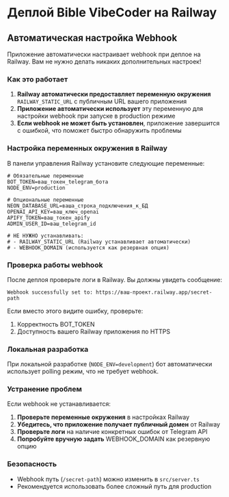 # Деплой Bible VibeCoder на Railway

## Автоматическая настройка Webhook

Приложение автоматически настраивает webhook при деплое на Railway. Вам не нужно делать никаких дополнительных настроек!

### Как это работает

1. **Railway автоматически предоставляет переменную окружения** `RAILWAY_STATIC_URL` с публичным URL вашего приложения
2. **Приложение автоматически использует** эту переменную для настройки webhook при запуске в production режиме
3. **Если webhook не может быть установлен**, приложение завершится с ошибкой, что поможет быстро обнаружить проблемы

### Настройка переменных окружения в Railway

В панели управления Railway установите следующие переменные:

```env
# Обязательные переменные
BOT_TOKEN=ваш_токен_telegram_бота
NODE_ENV=production

# Опциональные переменные
NEON_DATABASE_URL=ваша_строка_подключения_к_БД
OPENAI_API_KEY=ваш_ключ_openai
APIFY_TOKEN=ваш_токен_apify
ADMIN_USER_ID=ваш_telegram_id

# НЕ НУЖНО устанавливать:
# - RAILWAY_STATIC_URL (Railway устанавливает автоматически)
# - WEBHOOK_DOMAIN (используется как резервная опция)
```

### Проверка работы webhook

После деплоя проверьте логи в Railway. Вы должны увидеть сообщение:

```
Webhook successfully set to: https://ваш-проект.railway.app/secret-path
```

Если вместо этого видите ошибку, проверьте:
1. Корректность BOT_TOKEN
2. Доступность вашего Railway приложения по HTTPS

### Локальная разработка

При локальной разработке (`NODE_ENV=development`) бот автоматически использует polling режим, что не требует webhook.

### Устранение проблем

Если webhook не устанавливается:

1. **Проверьте переменные окружения** в настройках Railway
2. **Убедитесь, что приложение получает публичный домен** от Railway
3. **Проверьте логи** на наличие конкретных ошибок от Telegram API
4. **Попробуйте вручную задать** WEBHOOK_DOMAIN как резервную опцию

### Безопасность

- Webhook путь (`/secret-path`) можно изменить в `src/server.ts`
- Рекомендуется использовать более сложный путь для production
